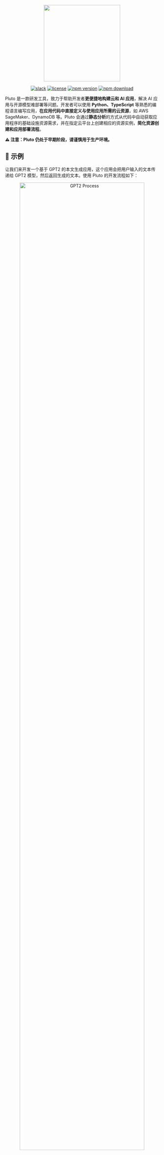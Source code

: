<p align="center"> 
    <img src="assets/pluto-logo.png" width="250">
</p>

<p align="center">
  <a href="https://join.slack.com/t/plutolang/shared_invite/zt-25gztklfn-xOJ~Xvl4EjKJp1Zn1NNpiw"><img alt="slack" src="https://img.shields.io/badge/Join%20Our%20Community-Slack-blue?style=flat-square"></a>
  <a href="https://github.com/pluto-lang/pluto/blob/main/LICENSE"><img alt="license" src="https://img.shields.io/github/license/pluto-lang/pluto?style=flat-square"></a>
  <a href="https://www.npmjs.com/package/@plutolang/cli"><img alt="npm version" src="https://img.shields.io/npm/v/%40plutolang%2Fcli?style=flat-square&logo=npm"></a>
  <a href="https://www.npmjs.com/package/@plutolang/cli"><img alt="npm download" src="https://img.shields.io/npm/dm/%40plutolang/cli?style=flat-square"></a>
</p>

Pluto 是一款研发工具，致力于帮助开发者**更便捷地构建云和 AI 应用**，解决 AI 应用与开源模型难部署等问题。开发者可以使用 **Python、TypeScript** 等熟悉的编程语言编写应用，**在应用代码中直接定义与使用应用所需的云资源**，如 AWS SageMaker、DynamoDB 等。Pluto 会通过**静态分析**的方式从代码中自动获取应用程序的基础设施资源需求，并在指定云平台上创建相应的资源实例，**简化资源创建和应用部署流程**。

**⚠️ 注意：Pluto 仍处于早期阶段，请谨慎用于生产环境。**

## 🌟 示例

让我们来开发一个基于 GPT2 的本文生成应用，这个应用会把用户输入的文本传递给 GPT2 模型，然后返回生成的文本。使用 Pluto 的开发流程如下：

<p align="center">
  <img src="/assets/readme-gpt2-process.png" alt="GPT2 Process" width="90%">
</p>

我们使用 AWS SageMaker 作为模型部署的平台，并使用 AWS Api Gateway 和 Lambda 来承载应用的 HTTP 服务。部署后的应用架构如右上子图 ↗️ 所示，包含两个路由处理函数，一个用于接收用户输入，调用 SageMaker 模型，返回生成的文本，另一个用于返回 SageMaker 模型的端点 URL。

左上子图 ↖️ 截取了应用代码的部分片段，完整代码可以从[这里](https://github.com/pluto-lang/pluto/tree/main/examples/gpt2-hf-sagemaker)获取。在使用 Pluto 开发时，我们只需要在 TypeScript 代码中，通过 `new SageMaker()` 创建一个对象，就可以定义一个 SageMaker 实例，然后就可以直接通过 `sagemaker.invoke()` 调用 SageMaker 模型，也可以通过 `sagemaker.endpointUrl()` 获取 SageMaker 模型的端点 URL。定义 Api Gateway 也只需要 `new Router()` 即可，而在调用 `router.get()`、`router.post()` 等函数时，传入的函数参数会被自动转换为 Lambda 函数。该应用也可以使用 Python 来实现。

编写完应用代码后，只需要执行 `pluto deploy`，Pluto 就会从应用代码中推导出应用的基础设施资源需求，并**自动创建并配置近 30 项云资源**，包括 SageMaker、Lambda、Api Gateway 等资源实例，以及触发器、IAM 角色、权限策略等资源配置。

最终，Pluto 会返回 Api Gateway 的 URL，我们可以直接访问这个 URL 来使用该应用。

**想要了解更多案例？**

- TypeScript 应用：
  - [基于 LangChain、Llama2、DynamoDB、SageMaker 的会话聊天机器人](https://github.com/pluto-lang/pluto/tree/main/examples/langchain-llama2-chatbot-sagemaker)
  - [基于 OpenAI API 的聊天机器人](https://github.com/pluto-lang/pluto/tree/main/examples/chat-bot)
  - [每日笑话 Slack 机器人](https://github.com/pluto-lang/pluto/tree/main/examples/daily-joke-slack)
- Python 应用：
  - [部署 FastAPI 应用到 AWS](https://github.com/pluto-lang/pluto/tree/main/examples/fastapi)
  - [部署 LangServe 示例应用到 AWS](https://github.com/pluto-lang/pluto/tree/main/examples/deploy-langserve-to-aws)
  - [基于 LangChain、Llama2、DynamoDB、SageMaker 的会话聊天机器人](https://github.com/pluto-lang/pluto/tree/main/examples/langchain-llama2-chatbot-sagemaker-python)

## 🚀 快速开始

<b style="color: green;">在线体验</b>：[CodeSandbox](https://codesandbox.io) 提供了线上开发环境，我们在该平台上构建了 [Python](https://codesandbox.io/p/devbox/github/pluto-lang/codesandbox/tree/main/python?file=/README_zh.md) 和 [TypeScript](https://codesandbox.io/p/devbox/github/pluto-lang/codesandbox/tree/main/typescript?file=/README_zh.md) 两种语言的 Pluto 模板应用，**可以直接在浏览器上体验**。打开项目模板后，点击右上角的 Fork 按钮就能创建你自己的工程环境，环境中已经安装 AWS CLI、Pulumi 和 Pluto 基础依赖，按照 README 即可操作使用。

<b style="color: green;">容器体验</b>：我们提供了用于应用开发的容器镜像 `plutolang/pluto:latest`，镜像中包含了 AWS CLI、Pulumi、Pluto 等基础依赖，并配置了 Node.js 20.x 和 Python 3.10 环境。如果你只希望开发 TypeScript 应用，也可以使用 `plutolang/pluto:latest-typescript` 镜像。通过以下命令就可以在容器中体验 Pluto 开发：

```shell
docker run -it --name pluto-app plutolang/pluto:latest bash
```

<b style="color: green;">本地体验</b>：如果你想在本地使用的话，请按照以下步骤配置：

### 0. 安装 Pulumi

Pluto 运行在 Node.js 环境，并使用 Pulumi 与云平台（AWS 或 K8s）进行交互，可以参考 [Pulumi 安装指南进行安装](https://www.pulumi.com/docs/install/)。

### 1. 安装 Pluto

```shell
npm install -g @plutolang/cli
```

### 2. 使用 Pluto 部署您的应用

```shell
pluto new        # 交互式地创建一个新项目，可以选择 TypeScript 或 Python
cd <project_dir> # 进入项目目录
npm install      # 下载依赖

# 如果是 Python 项目，除了 npm install，还需要安装 Python 依赖
pip install -r requirements.txt

pluto deploy     # 一键部署！
```

⚠️ **注意：**

- 如果目标平台为 AWS，Pluto 会尝试读取你的 AWS 配置文件以获取默认的 AWS Region，如果没有配置，会尝试从环境变量 `AWS_REGION` 获取。**如果两者都没有配置，Pluto 在部署时将会报错。**
- 如果目标平台为 Kubernetes，需要事先在 K8s 中安装 Knative，并关闭缩容到零的功能（因为 Pluto 尚不支持 Ingress 转发到 Knative servering，欢迎大佬来改进）。你可以根据[这篇文档](dev_guide/setup-k8s-dev-env.en.md)配置所需的 Kubernetes 环境。

详细步骤可以参考[上手指南](documentation/getting-started.zh-CN.md)。

> 目前，Pluto 只支持单文件。在每个处理程序函数中，支持访问处理程序函数作用域之外的字面量常量与普通函数，Python 支持直接访问作用域外的类、接口等，TypeScript 需要将类、接口封装到函数中才能访问。

## 🤯 痛点

[从这里可以了解我们为什么要做 Pluto](documentation/what-problems-pluto-aims-to-address.zh-CN.md)，简单讲，我们想解决几个你或许经常遇到的痛点。

- **上手门槛高**：开发一个云应用程序需要同时掌握业务与基础设施两种技术栈，同时又很难测试和调试，导致开发者在编写业务之外耗费了大量精力。
- **认知成本高**：目前云服务提供商提供了数百种能力选项，Kubernetes 更是有无穷尽的能力组合，普通开发者通常对云没有足够的理解与认知，难以针对自身的业务确定一个合适的架构选型。
- **编程体验差**：开发者需要维护基础设施与业务逻辑两套代码，或将基础设施配置混杂在业务代码中，导致编程体验不佳，远达不到像写一个单机程序一样简单。
- **服务商锁定**：针对特定服务提供商编程会导致最终代码的灵活性很差，当因为成本等因素需要迁移到其他云平台时，需要进行大量的代码改造才能适配新的运行环境。

## 💡 特性

- **零上手负担**：编程界面完全兼容 TypeScript、Python，支持 LangChain、LangServe、FastAPI 等绝大多数依赖库。
- **专注纯业务逻辑**：开发者只需编写业务逻辑代码，Pluto 通过静态分析自动推导出应用的基础设施需求。
- **一键上云**：CLI 提供编译、部署等基本能力，除了编码和基本配置外，一切由 Pluto 自动完成。
- **支持多种运行时环境**：基于 SDK 提供多运行时的统一抽象，让开发者不需要修改源代码，就能够在多种运行时环境之间进行迁移。

## 🔧 Pluto 是如何工作的?

<p align="center">
  <img src="/assets/pluto-arch.jpg" alt="Pluto Architecture" width="750">
</p>

整体上，Pluto 的部署过程分为**推导、生成、部署**三个阶段：

1. 推导阶段：推导器（Deducer）会从应用代码中推导出应用所需云资源及资源间依赖关系，表示为云参考架构（architecture reference, arch ref），同时还会将用户的业务代码拆分成多个业务模块，业务模块与依赖的 SDK 共同构成业务模块包（biz bundle）。
2. 生成阶段：生成器（Generator）会依据 arch ref 生成一份独立于用户代码的 IaC 代码。
3. 部署阶段：根据不同的 IaC 代码类型，Pluto 会调用相应的适配器（Adapter），进而与相应 IaC 引擎配合执行 IaC 代码，完成基础设施资源配置与应用程序部署。

其中，推导器、生成器、适配器都是可扩展的，以此来支持更多不同的编程语言、平台接入方式等，目前，Pluto 提供 [Python](https://github.com/pluto-lang/pluto/tree/main/components/deducers/python-pyright) 和 [TypeScript](https://github.com/pluto-lang/pluto/tree/main/components/deducers/static) 两种语言的推导器，以及面向 Pulumi 的[生成器](https://github.com/pluto-lang/pluto/tree/main/components/generators/static)和[适配器](https://github.com/pluto-lang/pluto/tree/main/components/adapters/pulumi)。可以在[这篇文章](documentation/how-pluto-works.zh-CN.md)中详细了解 Pluto 的工作流程。

## 🤔️ 与其他项目的不同?

Pluto 与其他产品的关键区别在于：它利用静态程序分析技术直接从应用代码中推导资源依赖，并生成独立于用户代码的基础设施代码，使得基础设施配置不侵入用户的业务逻辑，给开发者提供了无需关注基础设施配置即可部署上云的研发体验。

- 与 BaaS 产品（如 Supabase、Appwrite）相比，Pluto 帮助开发者在目标云平台上创建属于自己账户的基础设施环境，而不是提供自管组件。
- 与 PaaS 产品（如 Fly.io、render、Heroku、LeptonAI）相比，Pluto 不负责应用托管，而是通过编译生成细粒度的计算模块，并整合使用云平台提供的、丰富的原子能力，如 FaaS、GPU 实例、消息队列等，在开发者不需要编写额外配置的情况下，将应用直接部署到云平台上。
- 与脚手架工具（如 Serverless Framework、Serverless Devs）相比，Pluto 没有针对特定云厂商或框架提供应用编程框架，而是为用户提供了一致的编程界面。
- 与基于纯注释的 IfC（Infrastructure from Code）产品（如 Klotho）相比，Pluto 直接从用户代码中推导资源依赖，无需额外的注释。
- 与基于动态分析的 IfC 产品（如 Shuttle、Nitric、Winglang）相比，Pluto 通过静态程序分析获取应用的资源依赖，并生成独立于用户代码的基础设施代码，无需执行用户代码。

可以在[这篇文档](documentation/whats-different.zh-CN.md)中详细了解与其他产品的不同之处。

## 👏 参与贡献

Pluto 目前还处于早期阶段，欢迎感兴趣的人参与贡献，无论是对 Pluto 要解决的问题、提供的特性，还是代码实现有任何建议或者想法，都可以参与到社区进行共建。[项目贡献指南](dev_guide/dev_guide.en.md)。

## 🐎 路线规划

- 资源静态推导过程完整实现
  - 🚧 资源类型检查
  - ❌ local 变量转换 cloud 资源
- SDK 研发
  - 🚧 Client SDK 研发
  - 🚧 Infra SDK 研发
  - ❌ 更多资源及更多平台支持
- 引擎扩展支持
  - 🚧 Pulumi
  - ❌ Terraform
- 🚧 本地模拟测试功能

详见 [Issue 列表](https://github.com/pluto-lang/pluto/issues)

## 📊 能力矩阵

✅：表示用户可见接口均可使用  
🚧：表示用户可见接口部分可用  
❌：表示暂不支持

### TypeScript

| 资源类型  | AWS | Kubernetes | 阿里云 | 模拟环境 |
| :-------: | :-: | :--------: | :----: | :------: |
|  Router   | ✅  |     🚧     |   🚧   |    🚧    |
|   Queue   | ✅  |     ✅     |   ❌   |    ✅    |
|  KVStore  | ✅  |     ✅     |   ❌   |    ✅    |
| Function  | ✅  |     ✅     |   ✅   |    ✅    |
| Schedule  | ✅  |     ✅     |   ❌   |    ❌    |
|  Tester   | ✅  |     ❌     |   ❌   |    ✅    |
| SageMaker | ✅  |     ❌     |   ❌   |    ❌    |

### Python

| 资源类型  | AWS | Kubernetes | 阿里云 | 模拟环境 |
| :-------: | :-: | :--------: | :----: | :------: |
|  Router   | ✅  |     ❌     |   ❌   |    ❌    |
|   Queue   | ✅  |     ❌     |   ❌   |    ❌    |
|  KVStore  | ✅  |     ❌     |   ❌   |    ❌    |
| Function  | ✅  |     ❌     |   ❌   |    ❌    |
| Schedule  | ✅  |     ❌     |   ❌   |    ❌    |
|  Tester   | ❌  |     ❌     |   ❌   |    ❌    |
| SageMaker | ✅  |     ❌     |   ❌   |    ❌    |

## 💬 社区

欢迎加入我们的 [Slack](https://join.slack.com/t/plutolang/shared_invite/zt-25gztklfn-xOJ~Xvl4EjKJp1Zn1NNpiw) 社区，或者 钉钉交流群: 40015003990。
